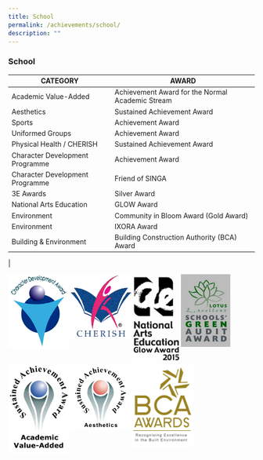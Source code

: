 ```yaml
---
title: School
permalink: /achievements/school/
description: ""
---
```

### **School**

| CATEGORY | AWARD |
|---|---|
| Academic Value-Added | Achievement Award for the Normal Academic Stream |
| Aesthetics | Sustained Achievement Award |
| Sports    |  Achievement Award |
| Uniformed Groups    | Achievement Award  |
| Physical Health / CHERISH     | Sustained Achievement Award  |
| Character Development Programme | Achievement Award |
| Character Development Programme | Friend of SINGA  |
| 3E Awards | Silver Award  |
| National Arts Education  | GLOW Award |
| Environment | Community in Bloom Award  (Gold Award) |
| Environment  | IXORA Award |
| Building & Environment | Building Construction Authority (BCA) Award  |
|

<img src="/images/achievement1.jpg" style="width:25%" align=left>
<img src="/images/achievement2.jpg" style="width:25%" align=left>
<img src="/images/achievement3.jpg" style="width:20%" align=left>
<img src="/images/achievement4.jpg" style="width:20%" align=left>

<br clear="left">

<img src="/images/achievement5.jpg" style="width:25%" align=left>
<img src="/images/achievement6.jpg" style="width:25%" align=left>
<img src="/images/achievement7.jpg" style="width:25%" align=left>
